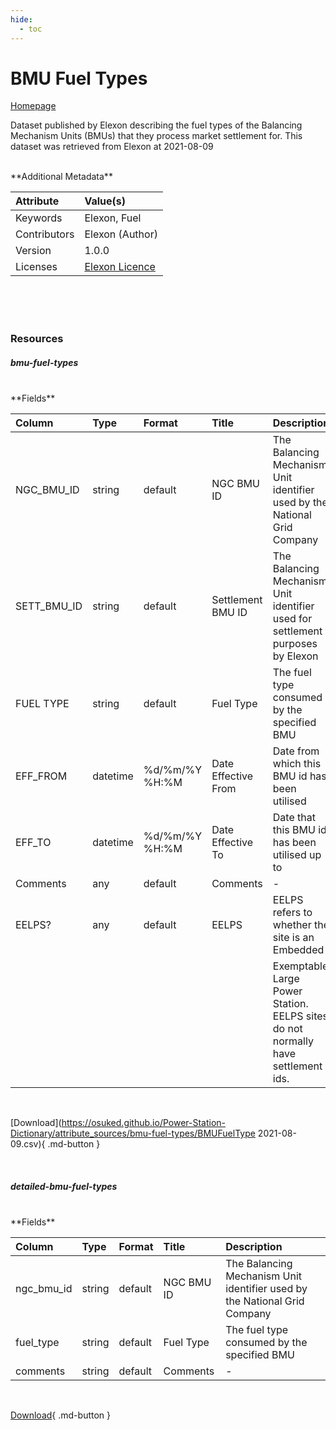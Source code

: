 ```yaml
---
hide:
  - toc
---
```


# BMU Fuel Types

[Homepage](https://www.bmreports.com/bmrs/?q=eds/main)

Dataset published by Elexon describing the fuel types of the Balancing Mechanism Units (BMUs) that they process market settlement for. This dataset was retrieved from Elexon at 2021-08-09

<br>
**Additional Metadata**

| Attribute    | Value(s)                                                                                            |
|:-------------|:----------------------------------------------------------------------------------------------------|
| Keywords     | Elexon, Fuel                                                                                        |
| Contributors | Elexon (Author)                                                                                     |
| Version      | 1.0.0                                                                                               |
| Licenses     | [Elexon Licence](https://www.elexon.co.uk/using-this-website/disclaimer-and-reservation-of-rights/) |

<br>
<br>
<br>

### Resources


##### bmu-fuel-types



<br>
**Fields**

| Column      | Type     | Format         | Title               | Description                                                                      |
|:------------|:---------|:---------------|:--------------------|:---------------------------------------------------------------------------------|
| NGC_BMU_ID  | string   | default        | NGC BMU ID          | The Balancing Mechanism Unit identifier used by the National Grid Company        |
| SETT_BMU_ID | string   | default        | Settlement BMU ID   | The Balancing Mechanism Unit identifier used for settlement purposes by Elexon   |
| FUEL TYPE   | string   | default        | Fuel Type           | The fuel type consumed by the specified BMU                                      |
| EFF_FROM    | datetime | %d/%m/%Y %H:%M | Date Effective From | Date from which this BMU id has been utilised                                    |
| EFF_TO      | datetime | %d/%m/%Y %H:%M | Date Effective To   | Date that this BMU id has been utilised up to                                    |
| Comments    | any      | default        | Comments            | -                                                                                |
| EELPS?      | any      | default        | EELPS               | EELPS refers to whether the site is an Embedded                                  |
|             |          |                |                     | Exemptable Large Power Station. EELPS sites do not normally have settlement ids. |

<br>

[Download](https://osuked.github.io/Power-Station-Dictionary/attribute_sources/bmu-fuel-types/BMUFuelType 2021-08-09.csv){ .md-button }

<br>

##### detailed-bmu-fuel-types



<br>
**Fields**

| Column     | Type   | Format   | Title      | Description                                                               |
|:-----------|:-------|:---------|:-----------|:--------------------------------------------------------------------------|
| ngc_bmu_id | string | default  | NGC BMU ID | The Balancing Mechanism Unit identifier used by the National Grid Company |
| fuel_type  | string | default  | Fuel Type  | The fuel type consumed by the specified BMU                               |
| comments   | string | default  | Comments   | -                                                                         |

<br>

[Download](https://osuked.github.io/Power-Station-Dictionary/attribute_sources/bmu-fuel-types/fuel_types.csv){ .md-button }

<br>
